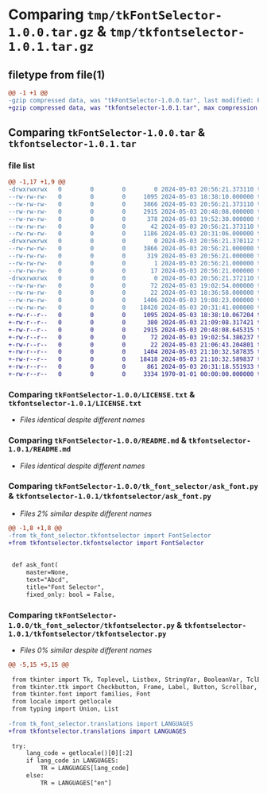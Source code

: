 # Comparing `tmp/tkFontSelector-1.0.0.tar.gz` & `tmp/tkfontselector-1.0.1.tar.gz`

## filetype from file(1)

```diff
@@ -1 +1 @@
-gzip compressed data, was "tkFontSelector-1.0.0.tar", last modified: Fri May  3 20:56:21 2024, max compression
+gzip compressed data, was "tkfontselector-1.0.1.tar", max compression
```

## Comparing `tkFontSelector-1.0.0.tar` & `tkfontselector-1.0.1.tar`

### file list

```diff
@@ -1,17 +1,9 @@
-drwxrwxrwx   0        0        0        0 2024-05-03 20:56:21.373110 tkFontSelector-1.0.0/
--rw-rw-rw-   0        0        0     1095 2024-05-03 18:38:10.000000 tkFontSelector-1.0.0/LICENSE.txt
--rw-rw-rw-   0        0        0     3866 2024-05-03 20:56:21.373110 tkFontSelector-1.0.0/PKG-INFO
--rw-rw-rw-   0        0        0     2915 2024-05-03 20:48:08.000000 tkFontSelector-1.0.0/README.md
--rw-rw-rw-   0        0        0      378 2024-05-03 19:52:30.000000 tkFontSelector-1.0.0/pyproject.toml
--rw-rw-rw-   0        0        0       42 2024-05-03 20:56:21.373110 tkFontSelector-1.0.0/setup.cfg
--rw-rw-rw-   0        0        0     1186 2024-05-03 20:31:06.000000 tkFontSelector-1.0.0/setup.py
-drwxrwxrwx   0        0        0        0 2024-05-03 20:56:21.370112 tkFontSelector-1.0.0/tkFontSelector.egg-info/
--rw-rw-rw-   0        0        0     3866 2024-05-03 20:56:21.000000 tkFontSelector-1.0.0/tkFontSelector.egg-info/PKG-INFO
--rw-rw-rw-   0        0        0      319 2024-05-03 20:56:21.000000 tkFontSelector-1.0.0/tkFontSelector.egg-info/SOURCES.txt
--rw-rw-rw-   0        0        0        1 2024-05-03 20:56:21.000000 tkFontSelector-1.0.0/tkFontSelector.egg-info/dependency_links.txt
--rw-rw-rw-   0        0        0       17 2024-05-03 20:56:21.000000 tkFontSelector-1.0.0/tkFontSelector.egg-info/top_level.txt
-drwxrwxrwx   0        0        0        0 2024-05-03 20:56:21.372110 tkFontSelector-1.0.0/tk_font_selector/
--rw-rw-rw-   0        0        0       72 2024-05-03 19:02:54.000000 tkFontSelector-1.0.0/tk_font_selector/__init__.py
--rw-rw-rw-   0        0        0       22 2024-05-03 18:36:58.000000 tkFontSelector-1.0.0/tk_font_selector/_version.py
--rw-rw-rw-   0        0        0     1406 2024-05-03 19:08:23.000000 tkFontSelector-1.0.0/tk_font_selector/ask_font.py
--rw-rw-rw-   0        0        0    18420 2024-05-03 20:31:41.000000 tkFontSelector-1.0.0/tk_font_selector/tkfontselector.py
+-rw-r--r--   0        0        0     1095 2024-05-03 18:38:10.067204 tkfontselector-1.0.1/LICENSE.txt
+-rw-r--r--   0        0        0      380 2024-05-03 21:09:08.317421 tkfontselector-1.0.1/pyproject.toml
+-rw-r--r--   0        0        0     2915 2024-05-03 20:48:08.645315 tkfontselector-1.0.1/README.md
+-rw-r--r--   0        0        0       72 2024-05-03 19:02:54.386237 tkfontselector-1.0.1/tkfontselector/__init__.py
+-rw-r--r--   0        0        0       22 2024-05-03 21:06:43.204801 tkfontselector-1.0.1/tkfontselector/_version.py
+-rw-r--r--   0        0        0     1404 2024-05-03 21:10:32.587835 tkfontselector-1.0.1/tkfontselector/ask_font.py
+-rw-r--r--   0        0        0    18418 2024-05-03 21:10:32.589837 tkfontselector-1.0.1/tkfontselector/tkfontselector.py
+-rw-r--r--   0        0        0      861 2024-05-03 20:31:18.551933 tkfontselector-1.0.1/tkfontselector/translations/__init__.py
+-rw-r--r--   0        0        0     3334 1970-01-01 00:00:00.000000 tkfontselector-1.0.1/PKG-INFO
```

### Comparing `tkFontSelector-1.0.0/LICENSE.txt` & `tkfontselector-1.0.1/LICENSE.txt`

 * *Files identical despite different names*

### Comparing `tkFontSelector-1.0.0/README.md` & `tkfontselector-1.0.1/README.md`

 * *Files identical despite different names*

### Comparing `tkFontSelector-1.0.0/tk_font_selector/ask_font.py` & `tkfontselector-1.0.1/tkfontselector/ask_font.py`

 * *Files 2% similar despite different names*

```diff
@@ -1,8 +1,8 @@
-from tk_font_selector.tkfontselector import FontSelector
+from tkfontselector.tkfontselector import FontSelector
 
 
 def ask_font(
     master=None,
     text="Abcd",
     title="Font Selector",
     fixed_only: bool = False,
```

### Comparing `tkFontSelector-1.0.0/tk_font_selector/tkfontselector.py` & `tkfontselector-1.0.1/tkfontselector/tkfontselector.py`

 * *Files 0% similar despite different names*

```diff
@@ -5,15 +5,15 @@
 
 from tkinter import Tk, Toplevel, Listbox, StringVar, BooleanVar, TclError
 from tkinter.ttk import Checkbutton, Frame, Label, Button, Scrollbar, Style, Entry
 from tkinter.font import families, Font
 from locale import getlocale
 from typing import Union, List
 
-from tk_font_selector.translations import LANGUAGES
+from tkfontselector.translations import LANGUAGES
 
 try:
     lang_code = getlocale()[0][:2]
     if lang_code in LANGUAGES:
         TR = LANGUAGES[lang_code]
     else:
         TR = LANGUAGES["en"]
```

